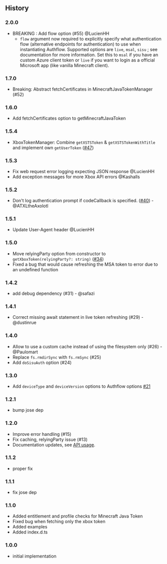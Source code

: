 ## History

### 2.0.0
* BREAKING : Add flow option (#55) @LucienHH
  * `flow` argument now required to explicitly specify what authentication flow (alternative endpoints for authentication) to use when instantiating Authflow. Supported options are `live`, `msal`, `sisu` ; see documentation for more information. Set this to `msal` if you have an custom Azure client token or `live` if you want to login as a official Microsoft app (like vanilla Minecraft client). 

### 1.7.0
* Breaking: Abstract fetchCertificates in MinecraftJavaTokenManager (#52) 

### 1.6.0

* Add fetchCertificates option to getMinecraftJavaToken

### 1.5.4

* XboxTokenManager: Combine `getXSTSToken` & `getXSTSTokenWithTitle` and implement own `getUserToken` ([#47](https://github.com/PrismarineJS/prismarine-auth/pull/47))

### 1.5.3
* Fix web request error logging expecting JSON response @LucienHH
* Add exception messages for more Xbox API errors @Kashalls

### 1.5.2
* Don't log authentication prompt if codeCallback is specified. ([#40](https://github.com/PrismarineJS/prismarine-auth/pull/40)) - @ATXLtheAxolotl

### 1.5.1
* Update User-Agent header @LucienHH

### 1.5.0
* Move relyingParty option from constructor to `getXboxToken(relyingParty?: string)` ([#34](https://github.com/PrismarineJS/prismarine-auth/pull/34))
* Fixed a bug that would cause refreshing the MSA token to error due to an undefined function 

### 1.4.2
* add debug dependency (#31) - @safazi

### 1.4.1
* Correct missing await statement in live token refreshing (#29) - @dustinrue

### 1.4.0

* Allow to use a custom cache instead of using the filesystem only (#26) - @Paulomart
* Replace `fs.rmdirSync` with `fs.rmSync` (#25)
* Add `doSisuAuth` option (#24)

### 1.3.0
* Add `deviceType` and `deviceVersion` options to Authflow options [#21](https://github.com/PrismarineJS/prismarine-auth/pull/21)

### 1.2.1

* bump jose dep

### 1.2.0
* Improve error handling (#15)
* Fix caching, relyingParty issue (#13)
* Documentation updates, see [API usage](https://github.com/PrismarineJS/prismarine-auth/blob/master/docs/API.md).

### 1.1.2

* proper fix

### 1.1.1

* fix jose dep

### 1.1.0

* Added entitlement and profile checks for Minecraft Java Token
* Fixed bug when fetching only the xbox token
* Added examples
* Added index.d.ts

### 1.0.0

* initial implementation
